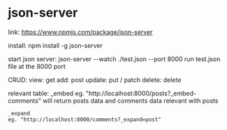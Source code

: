 # json-server
link: https://www.npmjs.com/package/json-server

install: npm install -g json-server

start json server: 
    json-server --watch ./test.json --port 8000
        run test.json file at the 8000 port

CRUD:
    view: get
    add: post
    update: put / patch
    delete: delete

relevant table: 
    _embed
    eg. "http://localhost:8000/posts?_embed-comments"
    will return posts data and comments data relevant with posts

    _expand
    eg. "http://localhost:8000/comments?_expand=post" 

